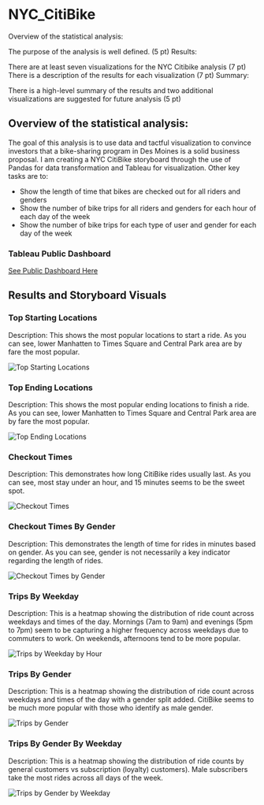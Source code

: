 # NYC_CitiBike

Overview of the statistical analysis:

The purpose of the analysis is well defined. (5 pt)
Results:

There are at least seven visualizations for the NYC Citibike analysis (7 pt)
There is a description of the results for each visualization (7 pt)
Summary:

There is a high-level summary of the results and two additional visualizations are suggested for future analysis (5 pt)

## Overview of the statistical analysis:
The goal of this analysis is to use data and tactful visualization to convince investors that a bike-sharing program in Des Moines is a solid business proposal. 
I am creating a NYC CitiBike storyboard through the use of Pandas for data transformation and Tableau for visualization.
Other key tasks are to:
- Show the length of time that bikes are checked out for all riders and genders
- Show the number of bike trips for all riders and genders for each hour of each day of the week
- Show the number of bike trips for each type of user and gender for each day of the week

### Tableau Public Dashboard
[See Public Dashboard Here](https://public.tableau.com/app/profile/graham.sereno/viz/NYC_Citibike_Challenge_16610120154100/BikeSharingStory)

## Results and Storyboard Visuals

### Top Starting Locations
Description: This shows the most popular locations to start a ride. As you can see, lower Manhatten to Times Square and Central Park area are by fare the most popular.
  
![Top Starting Locations](https://github.com/GrahamBSereno/NYC_CitiBike/blob/main/images/TopStartingLocations.png)


### Top Ending Locations
Description: This shows the most popular ending locations to finish a ride. As you can see, lower Manhatten to Times Square and Central Park area are by fare the most popular.

![Top Ending Locations](https://github.com/GrahamBSereno/NYC_CitiBike/blob/main/images/TopEndingLocations.png)





### Checkout Times
Description: This demonstrates how long CitiBike rides usually last. As you can see, most stay under an hour, and 15 minutes seems to be the sweet spot.

![Checkout Times](https://github.com/GrahamBSereno/NYC_CitiBike/blob/main/images/CheckoutTime.png)





### Checkout Times By Gender
Description: This demonstrates the length of time for rides in minutes based on gender. As you can see, gender is not necessarily a key indicator regarding the length of rides.


![Checkout Times by Gender](https://github.com/GrahamBSereno/NYC_CitiBike/blob/main/images/CheckoutTimeByGender.png)
<br>
 



### Trips By Weekday
Description: This is a heatmap showing the distribution of ride count across weekdays and times of the day. Mornings (7am to 9am) and evenings (5pm to 7pm) seem to be capturing a higher frequency across weekdays due to commuters to work. On weekends, afternoons tend to be more popular.


![Trips by Weekday by Hour](https://github.com/GrahamBSereno/NYC_CitiBike/blob/main/images/TripsbyWeekdaybyHour.png)



### Trips By Gender
Description: This is a heatmap showing the distribution of ride count across weekdays and times of the day with a gender split added. CitiBike seems to be much more popular with those who identify as male gender.
 
![Trips by Gender](https://github.com/GrahamBSereno/NYC_CitiBike/blob/main/images/TripsbyGender.png)

### Trips By Gender By Weekday
Description: This is a heatmap showing the distribution of ride counts by general customers vs subscription (loyalty) customers). Male subscribers take the most rides across all days of the week.
  
![Trips by Gender by Weekday](https://github.com/GrahamBSereno/NYC_CitiBike/blob/main/images/TripsbyGenderbyWeekday.png)


